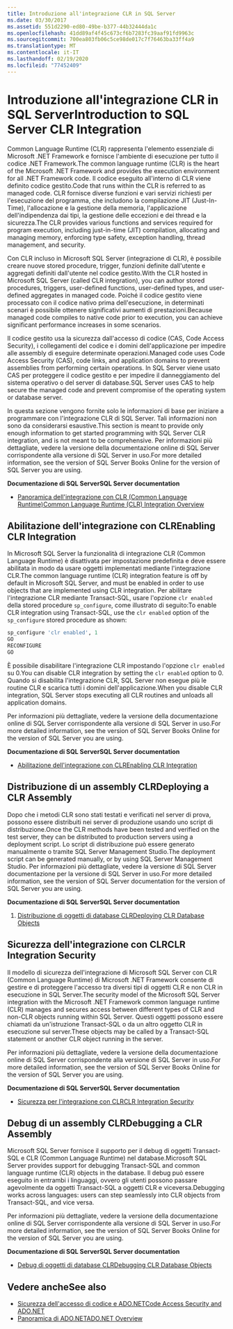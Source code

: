 ```yaml
---
title: Introduzione all'integrazione CLR in SQL Server
ms.date: 03/30/2017
ms.assetid: 551d2290-ed80-49be-b377-44b32444da1c
ms.openlocfilehash: 41dd89af4f45c673cf6b7283fc39aaf91fd9963c
ms.sourcegitcommit: 700ea803fb06c5ce98de017c7f76463ba33ff4a9
ms.translationtype: MT
ms.contentlocale: it-IT
ms.lasthandoff: 02/19/2020
ms.locfileid: "77452409"
---
```

# <a name="introduction-to-sql-server-clr-integration"></a><span data-ttu-id="872fd-102">Introduzione all'integrazione CLR in SQL Server</span><span class="sxs-lookup"><span data-stu-id="872fd-102">Introduction to SQL Server CLR Integration</span></span>
<span data-ttu-id="872fd-103">Common Language Runtime (CLR) rappresenta l'elemento essenziale di Microsoft .NET Framework e fornisce l'ambiente di esecuzione per tutto il codice .NET Framework.</span><span class="sxs-lookup"><span data-stu-id="872fd-103">The common language runtime (CLR) is the heart of the Microsoft .NET Framework and provides the execution environment for all .NET Framework code.</span></span> <span data-ttu-id="872fd-104">Il codice eseguito all'interno di CLR viene definito codice gestito.</span><span class="sxs-lookup"><span data-stu-id="872fd-104">Code that runs within the CLR is referred to as managed code.</span></span> <span data-ttu-id="872fd-105">CLR fornisce diverse funzioni e vari servizi richiesti per l'esecuzione del programma, che includono la compilazione JIT (Just-In-Time), l'allocazione e la gestione della memoria, l'applicazione dell'indipendenza dai tipi, la gestione delle eccezioni e dei thread e la sicurezza.</span><span class="sxs-lookup"><span data-stu-id="872fd-105">The CLR provides various functions and services required for program execution, including just-in-time (JIT) compilation, allocating and managing memory, enforcing type safety, exception handling, thread management, and security.</span></span>  
  
 <span data-ttu-id="872fd-106">Con CLR incluso in Microsoft SQL Server (integrazione di CLR), è possibile creare nuove stored procedure, trigger, funzioni definite dall'utente e aggregati definiti dall'utente nel codice gestito.</span><span class="sxs-lookup"><span data-stu-id="872fd-106">With the CLR hosted in Microsoft SQL Server (called CLR integration), you can author stored procedures, triggers, user-defined functions, user-defined types, and user-defined aggregates in managed code.</span></span> <span data-ttu-id="872fd-107">Poiché il codice gestito viene processato con il codice nativo prima dell'esecuzione, in determinati scenari è possibile ottenere significativi aumenti di prestazioni.</span><span class="sxs-lookup"><span data-stu-id="872fd-107">Because managed code compiles to native code prior to execution, you can achieve significant performance increases in some scenarios.</span></span>  
  
 <span data-ttu-id="872fd-108">Il codice gestito usa la sicurezza dall'accesso di codice (CAS, Code Access Security), i collegamenti del codice e i domini dell'applicazione per impedire alle assembly di eseguire determinate operazioni.</span><span class="sxs-lookup"><span data-stu-id="872fd-108">Managed code uses Code Access Security (CAS), code links, and application domains to prevent assemblies from performing certain operations.</span></span> <span data-ttu-id="872fd-109">In SQL Server viene usato CAS per proteggere il codice gestito e per impedire il danneggiamento del sistema operativo o del server di database.</span><span class="sxs-lookup"><span data-stu-id="872fd-109">SQL Server uses CAS to help secure the managed code and prevent compromise of the operating system or database server.</span></span>  
  
 <span data-ttu-id="872fd-110">In questa sezione vengono fornite solo le informazioni di base per iniziare a programmare con l'integrazione CLR di SQL Server. Tali informazioni non sono da considerarsi esaustive.</span><span class="sxs-lookup"><span data-stu-id="872fd-110">This section is meant to provide only enough information to get started programming with SQL Server CLR integration, and is not meant to be comprehensive.</span></span> <span data-ttu-id="872fd-111">Per informazioni più dettagliate, vedere la versione della documentazione online di SQL Server corrispondente alla versione di SQL Server in uso.</span><span class="sxs-lookup"><span data-stu-id="872fd-111">For more detailed information, see the version of SQL Server Books Online for the version of SQL Server you are using.</span></span>  
  
 <span data-ttu-id="872fd-112">**Documentazione di SQL Server**</span><span class="sxs-lookup"><span data-stu-id="872fd-112">**SQL Server documentation**</span></span>  
  
- [<span data-ttu-id="872fd-113">Panoramica dell'integrazione con CLR (Common Language Runtime)</span><span class="sxs-lookup"><span data-stu-id="872fd-113">Common Language Runtime (CLR) Integration Overview</span></span>](/sql/relational-databases/clr-integration/common-language-runtime-integration-overview)  
  
## <a name="enabling-clr-integration"></a><span data-ttu-id="872fd-114">Abilitazione dell'integrazione con CLR</span><span class="sxs-lookup"><span data-stu-id="872fd-114">Enabling CLR Integration</span></span>  
 <span data-ttu-id="872fd-115">In Microsoft SQL Server la funzionalità di integrazione CLR (Common Language Runtime) è disattivata per impostazione predefinita e deve essere abilitata in modo da usare oggetti implementati mediante l'integrazione CLR.</span><span class="sxs-lookup"><span data-stu-id="872fd-115">The common language runtime (CLR) integration feature is off by default in Microsoft SQL Server, and must be enabled in order to use objects that are implemented using CLR integration.</span></span> <span data-ttu-id="872fd-116">Per abilitare l'integrazione CLR mediante Transact-SQL, usare l'opzione `clr enabled` della stored procedure `sp_configure`, come illustrato di seguito:</span><span class="sxs-lookup"><span data-stu-id="872fd-116">To enable CLR integration using Transact-SQL, use the `clr enabled` option of the `sp_configure` stored procedure as shown:</span></span>  
  
```sql  
sp_configure 'clr enabled', 1  
GO  
RECONFIGURE  
GO  
```  
  
 <span data-ttu-id="872fd-117">È possibile disabilitare l'integrazione CLR impostando l'opzione `clr enabled` su 0.</span><span class="sxs-lookup"><span data-stu-id="872fd-117">You can disable CLR integration by setting the `clr enabled` option to 0.</span></span> <span data-ttu-id="872fd-118">Quando si disabilita l'integrazione CLR, SQL Server non esegue più le routine CLR e scarica tutti i domini dell'applicazione.</span><span class="sxs-lookup"><span data-stu-id="872fd-118">When you disable CLR integration, SQL Server stops executing all CLR routines and unloads all application domains.</span></span>  
  
 <span data-ttu-id="872fd-119">Per informazioni più dettagliate, vedere la versione della documentazione online di SQL Server corrispondente alla versione di SQL Server in uso.</span><span class="sxs-lookup"><span data-stu-id="872fd-119">For more detailed information, see the version of SQL Server Books Online for the version of SQL Server you are using.</span></span>  
  
 <span data-ttu-id="872fd-120">**Documentazione di SQL Server**</span><span class="sxs-lookup"><span data-stu-id="872fd-120">**SQL Server documentation**</span></span>  
  
- [<span data-ttu-id="872fd-121">Abilitazione dell'integrazione con CLR</span><span class="sxs-lookup"><span data-stu-id="872fd-121">Enabling CLR Integration</span></span>](/sql/relational-databases/clr-integration/clr-integration-enabling)  
  
## <a name="deploying-a-clr-assembly"></a><span data-ttu-id="872fd-122">Distribuzione di un assembly CLR</span><span class="sxs-lookup"><span data-stu-id="872fd-122">Deploying a CLR Assembly</span></span>  
 <span data-ttu-id="872fd-123">Dopo che i metodi CLR sono stati testati e verificati nel server di prova, possono essere distribuiti nei server di produzione usando uno script di distribuzione.</span><span class="sxs-lookup"><span data-stu-id="872fd-123">Once the CLR methods have been tested and verified on the test server, they can be distributed to production servers using a deployment script.</span></span> <span data-ttu-id="872fd-124">Lo script di distribuzione può essere generato manualmente o tramite SQL Server Management Studio.</span><span class="sxs-lookup"><span data-stu-id="872fd-124">The deployment script can be generated manually, or by using SQL Server Management Studio.</span></span> <span data-ttu-id="872fd-125">Per informazioni più dettagliate, vedere la versione di SQL Server documentazione per la versione di SQL Server in uso.</span><span class="sxs-lookup"><span data-stu-id="872fd-125">For more detailed information, see the version of SQL Server documentation for the version of SQL Server you are using.</span></span>  
  
 <span data-ttu-id="872fd-126">**Documentazione di SQL Server**</span><span class="sxs-lookup"><span data-stu-id="872fd-126">**SQL Server documentation**</span></span>  
  
1. [<span data-ttu-id="872fd-127">Distribuzione di oggetti di database CLR</span><span class="sxs-lookup"><span data-stu-id="872fd-127">Deploying CLR Database Objects</span></span>](/sql/relational-databases/clr-integration/deploying-clr-database-objects)  
  
## <a name="clr-integration-security"></a><span data-ttu-id="872fd-128">Sicurezza dell'integrazione con CLR</span><span class="sxs-lookup"><span data-stu-id="872fd-128">CLR Integration Security</span></span>  
 <span data-ttu-id="872fd-129">Il modello di sicurezza dell'integrazione di Microsoft SQL Server con CLR (Common Language Runtime) di Microsoft .NET Framework consente di gestire e di proteggere l'accesso tra diversi tipi di oggetti CLR e non CLR in esecuzione in SQL Server.</span><span class="sxs-lookup"><span data-stu-id="872fd-129">The security model of the Microsoft SQL Server integration with the Microsoft .NET Framework common language runtime (CLR) manages and secures access between different types of CLR and non-CLR objects running within SQL Server.</span></span> <span data-ttu-id="872fd-130">Questi oggetti possono essere chiamati da un'istruzione Transact-SQL o da un altro oggetto CLR in esecuzione sul server.</span><span class="sxs-lookup"><span data-stu-id="872fd-130">These objects may be called by a Transact-SQL statement or another CLR object running in the server.</span></span>  
  
 <span data-ttu-id="872fd-131">Per informazioni più dettagliate, vedere la versione della documentazione online di SQL Server corrispondente alla versione di SQL Server in uso.</span><span class="sxs-lookup"><span data-stu-id="872fd-131">For more detailed information, see the version of SQL Server Books Online for the version of SQL Server you are using.</span></span>  
  
 <span data-ttu-id="872fd-132">**Documentazione di SQL Server**</span><span class="sxs-lookup"><span data-stu-id="872fd-132">**SQL Server documentation**</span></span>  
  
- [<span data-ttu-id="872fd-133">Sicurezza per l'integrazione con CLR</span><span class="sxs-lookup"><span data-stu-id="872fd-133">CLR Integration Security</span></span>](/sql/relational-databases/clr-integration/security/clr-integration-security)  
  
## <a name="debugging-a-clr-assembly"></a><span data-ttu-id="872fd-134">Debug di un assembly CLR</span><span class="sxs-lookup"><span data-stu-id="872fd-134">Debugging a CLR Assembly</span></span>  
 <span data-ttu-id="872fd-135">Microsoft SQL Server fornisce il supporto per il debug di oggetti Transact-SQL e CLR (Common Language Runtime) nel database.</span><span class="sxs-lookup"><span data-stu-id="872fd-135">Microsoft SQL Server provides support for debugging Transact-SQL and common language runtime (CLR) objects in the database.</span></span> <span data-ttu-id="872fd-136">Il debug può essere eseguito in entrambi i linguaggi, ovvero gli utenti possono passare agevolmente da oggetti Transact-SQL a oggetti CLR e viceversa.</span><span class="sxs-lookup"><span data-stu-id="872fd-136">Debugging works across languages: users can step seamlessly into CLR objects from Transact-SQL, and vice versa.</span></span>  
  
 <span data-ttu-id="872fd-137">Per informazioni più dettagliate, vedere la versione della documentazione online di SQL Server corrispondente alla versione di SQL Server in uso.</span><span class="sxs-lookup"><span data-stu-id="872fd-137">For more detailed information, see the version of SQL Server Books Online for the version of SQL Server you are using.</span></span>  
  
 <span data-ttu-id="872fd-138">**Documentazione di SQL Server**</span><span class="sxs-lookup"><span data-stu-id="872fd-138">**SQL Server documentation**</span></span>  
  
- [<span data-ttu-id="872fd-139">Debug di oggetti di database CLR</span><span class="sxs-lookup"><span data-stu-id="872fd-139">Debugging CLR Database Objects</span></span>](/sql/relational-databases/clr-integration/debugging-clr-database-objects)  
  
## <a name="see-also"></a><span data-ttu-id="872fd-140">Vedere anche</span><span class="sxs-lookup"><span data-stu-id="872fd-140">See also</span></span>

- [<span data-ttu-id="872fd-141">Sicurezza dell'accesso di codice e ADO.NET</span><span class="sxs-lookup"><span data-stu-id="872fd-141">Code Access Security and ADO.NET</span></span>](../code-access-security.md)
- [<span data-ttu-id="872fd-142">Panoramica di ADO.NET</span><span class="sxs-lookup"><span data-stu-id="872fd-142">ADO.NET Overview</span></span>](../ado-net-overview.md)
